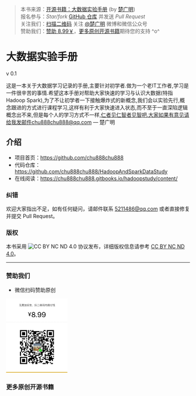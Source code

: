 > 本书来源：[开源书籍：大数据实验手册](https://github.com/chu888chu888/HadoopAndSparkDataStudy) (by [楚广明](https://github.com/chu888chu888/HadoopAndSparkDataStudy))<br>
> 报名参与：*Star/fork* [GitHub 仓库](https://github.com/chu888chu888/HadoopAndSparkDataStudy) 并发送 *Pull Request* <br>
> 关注我们：[扫描二维码](#follow) 关注 [@楚广明](http://weibo.com/chu888chu888) 微博和微信公众号<br>
> 赞助我们：[赞助 8.99￥](#donate)，[更多原创开源书籍](#more)期待您的支持 ^o^ <br>





# 大数据实验手册

v 0.1

这是一本关于大数据学习记录的手册,主要针对初学者.做为一个老IT工作者,学习是一件很辛苦的事情.希望这本手册对帮助大家快速的学习与认识大数据(特指Hadoop Spark),为了不让初学者一下接触爆炸式的新概念,我们会以实验先行,概念跟进的方式进行课程学习,这样有利于大家快速进入状态,而不至于一直深陷逻辑概念出不来,但是每个人的学习方式不一样,仁者见仁智者见智吧.大家如果有意见请给我发邮件chu888chu888@qq.com — 楚广明

## 介绍

- 项目首页：<https://github.com/chu888chu888>
- 代码仓库：<https://github.com/chu888chu888/HadoopAndSparkDataStudy>
- 在线阅读：<https://chu888chu888.gitbooks.io/hadoopstudy/content/>

### 纠错

欢迎大家指出不足，如有任何疑问，请邮件联系 5211486@qq.com 或者直接修复并提交 Pull Request。

### 版权

本书采用 ![CC BY NC ND 4.0](http://i.creativecommons.org/l/by-nc-nd/4.0/88x31.png) 协议发布，详细版权信息请参考 [CC BY NC ND 4.0](http://creativecommons.org/licenses/by-nc-nd/4.0/)。

<hr>

### 赞助我们

* 微信扫码赞助原创
 
 
 <img src="pay.jpg" width="168px"/>
 
 <span id="more"></span>
### 更多原创开源书籍

